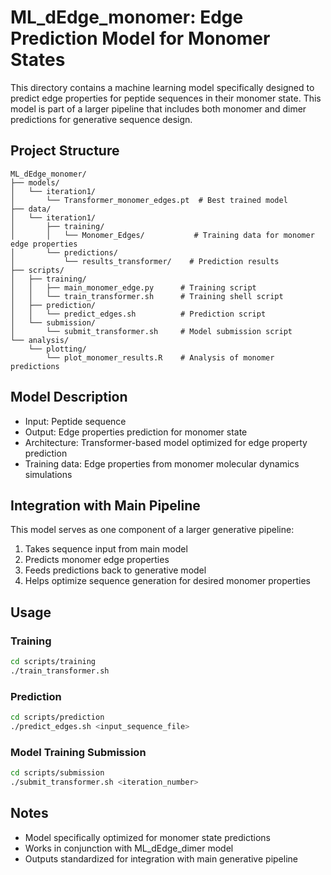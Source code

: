# ML_dEdge_monomer: Edge Prediction Model for Monomer States

This directory contains a machine learning model specifically designed to predict edge properties for peptide sequences in their monomer state. This model is part of a larger pipeline that includes both monomer and dimer predictions for generative sequence design.

## Project Structure

```
ML_dEdge_monomer/
├── models/
│   └── iteration1/
│       └── Transformer_monomer_edges.pt  # Best trained model
├── data/
│   └── iteration1/
│       ├── training/
│       │   └── Monomer_Edges/           # Training data for monomer edge properties
│       └── predictions/
│           └── results_transformer/    # Prediction results
├── scripts/
│   ├── training/
│   │   ├── main_monomer_edge.py      # Training script
│   │   └── train_transformer.sh      # Training shell script
│   ├── prediction/
│   │   └── predict_edges.sh          # Prediction script
│   └── submission/
│       └── submit_transformer.sh     # Model submission script
└── analysis/
    └── plotting/
        └── plot_monomer_results.R    # Analysis of monomer predictions
```

## Model Description

- Input: Peptide sequence
- Output: Edge properties prediction for monomer state
- Architecture: Transformer-based model optimized for edge property prediction
- Training data: Edge properties from monomer molecular dynamics simulations

## Integration with Main Pipeline

This model serves as one component of a larger generative pipeline:
1. Takes sequence input from main model
2. Predicts monomer edge properties
3. Feeds predictions back to generative model
4. Helps optimize sequence generation for desired monomer properties

## Usage

### Training
```bash
cd scripts/training
./train_transformer.sh
```

### Prediction
```bash
cd scripts/prediction
./predict_edges.sh <input_sequence_file>
```

### Model Training Submission
```bash
cd scripts/submission
./submit_transformer.sh <iteration_number>
```

## Notes
- Model specifically optimized for monomer state predictions
- Works in conjunction with ML_dEdge_dimer model
- Outputs standardized for integration with main generative pipeline 